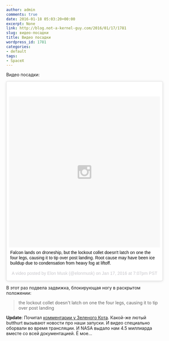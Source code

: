 ```yaml
---
author: admin
comments: true
date: 2016-01-18 05:03:20+00:00
excerpt: None
link: http://blog.not-a-kernel-guy.com/2016/01/17/1781
slug: видео-посадки
title: Видео посадки
wordpress_id: 1781
categories:
- default
tags:
- SpaceX
---
```


Видео посадки:

<blockquote class="instagram-media" data-instgrm-captioned data-instgrm-version="6" style=" background:#FFF; border:0; border-radius:3px; box-shadow:0 0 1px 0 rgba(0,0,0,0.5),0 1px 10px 0 rgba(0,0,0,0.15); margin: 1px; max-width:658px; padding:0; width:99.375%; width:-webkit-calc(100% - 2px); width:calc(100% - 2px);"><div style="padding:8px;"> <div style=" background:#F8F8F8; line-height:0; margin-top:40px; padding:50.0% 0; text-align:center; width:100%;"> <div style=" background:url(data:image/png;base64,iVBORw0KGgoAAAANSUhEUgAAACwAAAAsCAMAAAApWqozAAAAGFBMVEUiIiI9PT0eHh4gIB4hIBkcHBwcHBwcHBydr+JQAAAACHRSTlMABA4YHyQsM5jtaMwAAADfSURBVDjL7ZVBEgMhCAQBAf//42xcNbpAqakcM0ftUmFAAIBE81IqBJdS3lS6zs3bIpB9WED3YYXFPmHRfT8sgyrCP1x8uEUxLMzNWElFOYCV6mHWWwMzdPEKHlhLw7NWJqkHc4uIZphavDzA2JPzUDsBZziNae2S6owH8xPmX8G7zzgKEOPUoYHvGz1TBCxMkd3kwNVbU0gKHkx+iZILf77IofhrY1nYFnB/lQPb79drWOyJVa/DAvg9B/rLB4cC+Nqgdz/TvBbBnr6GBReqn/nRmDgaQEej7WhonozjF+Y2I/fZou/qAAAAAElFTkSuQmCC); display:block; height:44px; margin:0 auto -44px; position:relative; top:-22px; width:44px;"></div></div> <p style=" margin:8px 0 0 0; padding:0 4px;"> <a href="https://www.instagram.com/p/BAqirNbwEc0/" style=" color:#000; font-family:Arial,sans-serif; font-size:14px; font-style:normal; font-weight:normal; line-height:17px; text-decoration:none; word-wrap:break-word;" target="_blank">Falcon lands on droneship, but the lockout collet doesn&#39;t latch on one the four legs, causing it to tip over post landing. Root cause may have been ice buildup due to condensation from heavy fog at liftoff.</a></p> <p style=" color:#c9c8cd; font-family:Arial,sans-serif; font-size:14px; line-height:17px; margin-bottom:0; margin-top:8px; overflow:hidden; padding:8px 0 7px; text-align:center; text-overflow:ellipsis; white-space:nowrap;">A video posted by Elon Musk (@elonmusk) on <time style=" font-family:Arial,sans-serif; font-size:14px; line-height:17px;" datetime="2016-01-18T03:07:21+00:00">Jan 17, 2016 at 7:07pm PST</time></p></div></blockquote>
<script async defer src="//platform.instagram.com/en_US/embeds.js"></script>

В этот раз подвела задвижка, блокирующая ногу в раскрытом положении:


> the lockout collet doesn't latch on one the four legs, causing it to tip over post landing



**Update**: Почитал [комментарии у Зеленого Кота](http://zelenyikot.livejournal.com/85114.html#comments). Какой-же лютый butthurt вызывают новости про наши запуски. И видео специально оборвали во время трансляции. И NASA выдало нам 4.5 миллиарда вместе со всей документацией. Ё мое...
